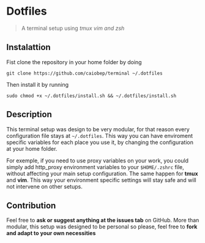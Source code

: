 # Dotfiles

> A terminal setup using *tmux vim and zsh* 

## Instalattion

Fist clone the repository in your home folder by doing

`git clone https://github.com/caiobep/terminal ~/.dotfiles`

Then install it by running

`sudo chmod +x ~/.dotfiles/install.sh && ~/.dotfiles/install.sh`


## Description

This terminal setup was design to be very modular, for that reason every configuration file stays at `~/.dotfiles`. This way you can have enviroment specific variables for each place you use it, by changing the configuration at your home folder.

For exemple, if you need to use proxy variables on your work, you could simply add http_proxy environment variables to your `$HOME/.zshrc` file, without affecting your main setup configuration. The same happen for **tmux** and **vim**. This way your environment specific settings will stay safe and will not intervene on other setups.

## Contribution

Feel free to **ask or suggest anything at the issues tab** on GitHub. More than modular, this setup was designed to be personal so please, feel free to **fork and adapt to your own necessities**

